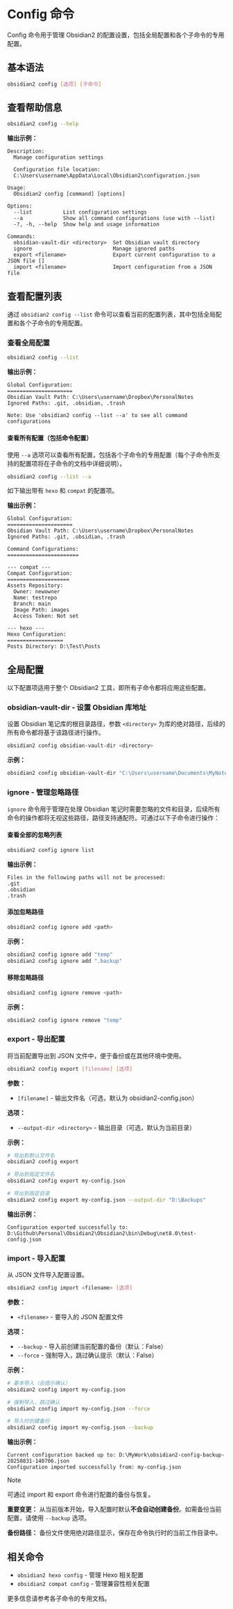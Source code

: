 # Config 命令

Config 命令用于管理 Obsidian2 的配置设置，包括全局配置和各个子命令的专用配置。

## 基本语法

```bash
obsidian2 config [选项] [子命令]
```

## 查看帮助信息

```bash
obsidian2 config --help
```

**输出示例：**
```
Description:
  Manage configuration settings

  Configuration file location:
  C:\Users\username\AppData\Local\Obsidian2\configuration.json

Usage:
  Obsidian2 config [command] [options]

Options:
  --list          List configuration settings
  --a             Show all command configurations (use with --list)
  -?, -h, --help  Show help and usage information

Commands:
  obsidian-vault-dir <directory>  Set Obsidian vault directory
  ignore                          Manage ignored paths
  export <filename>               Export current configuration to a JSON file []
  import <filename>               Import configuration from a JSON file
```

## 查看配置列表

通过 `obsidian2 config --list` 命令可以查看当前的配置列表，其中包括全局配置和各个子命令的专用配置。

### 查看全局配置

```bash
obsidian2 config --list
```

**输出示例：**
```
Global Configuration:
=====================
Obsidian Vault Path: C:\Users\username\Dropbox\PersonalNotes
Ignored Paths: .git, .obsidian, .trash

Note: Use 'obsidian2 config --list --a' to see all command configurations
```

#### 查看所有配置（包括命令配置）

使用 `--a` 选项可以查看所有配置，包括各个子命令的专用配置（每个子命令所支持的配置项将在子命令的文档中详细说明）。

```bash
obsidian2 config --list --a
```

如下输出带有 `hexo` 和 `compat` 的配置项。

**输出示例：**
```
Global Configuration:
=====================
Obsidian Vault Path: C:\Users\username\Dropbox\PersonalNotes
Ignored Paths: .git, .obsidian, .trash

Command Configurations:
=======================

--- compat ---
Compat Configuration:
====================
Assets Repository:
  Owner: newowner
  Name: testrepo
  Branch: main
  Image Path: images
  Access Token: Not set

--- hexo ---
Hexo Configuration:
==================
Posts Directory: D:\Test\Posts
```

## 全局配置

以下配置项适用于整个 Obsidian2 工具，即所有子命令都将应用这些配置。

### obsidian-vault-dir - 设置 Obsidian 库地址

设置 Obsidian 笔记库的根目录路径，参数 `<directory>` 为库的绝对路径，后续的所有命令都将基于该路径进行操作。

```bash
obsidian2 config obsidian-vault-dir <directory>
```

**示例：**
```bash
obsidian2 config obsidian-vault-dir "C:\Users\username\Documents\MyNotes"
```

### ignore - 管理忽略路径

`ignore` 命令用于管理在处理 Obsidian 笔记时需要忽略的文件和目录，后续所有命令的操作都将无视这些路径，路径支持通配符。可通过以下子命令进行操作：

#### 查看全部的忽略列表

```bash
obsidian2 config ignore list
```

**输出示例：**
```
Files in the following paths will not be processed:
.git
.obsidian
.trash
```

#### 添加忽略路径

```bash
obsidian2 config ignore add <path>
```

**示例：**
```bash
obsidian2 config ignore add "temp"
obsidian2 config ignore add ".backup"
```

#### 移除忽略路径

```bash
obsidian2 config ignore remove <path>
```

**示例：**
```bash
obsidian2 config ignore remove "temp"
```

### export - 导出配置

将当前配置导出到 JSON 文件中，便于备份或在其他环境中使用。

```bash
obsidian2 config export [filename] [选项]
```

**参数：**
- `[filename]` - 输出文件名（可选，默认为 obsidian2-config.json）

**选项：**
- `--output-dir <directory>` - 输出目录（可选，默认为当前目录）

**示例：**
```bash
# 导出到默认文件名
obsidian2 config export

# 导出到指定文件名
obsidian2 config export my-config.json

# 导出到指定目录
obsidian2 config export my-config.json --output-dir "D:\Backups"
```

**输出示例：**
```
Configuration exported successfully to: D:\Github\Personal\Obsidian2\Obsidian2\bin\Debug\net8.0\test-config.json
```

### import - 导入配置

从 JSON 文件导入配置设置。

```bash
obsidian2 config import <filename> [选项]
```

**参数：**
- `<filename>` - 要导入的 JSON 配置文件

**选项：**
- `--backup` - 导入前创建当前配置的备份（默认：False）
- `--force` - 强制导入，跳过确认提示（默认：False）

**示例：**
```bash
# 基本导入（会提示确认）
obsidian2 config import my-config.json

# 强制导入，跳过确认
obsidian2 config import my-config.json --force

# 导入时创建备份
obsidian2 config import my-config.json --backup
```

**输出示例：**
```
Current configuration backed up to: D:\MyWork\obsidian2-config-backup-20250831-140706.json
Configuration imported successfully from: my-config.json
```

> [!note]
>
> 可通过 import 和 export 命令进行配置的备份与恢复。
> 
> **重要变更：** 从当前版本开始，导入配置时默认**不会自动创建备份**。如需备份当前配置，请使用 `--backup` 选项。
> 
> **备份路径：** 备份文件使用绝对路径显示，保存在命令执行时的当前工作目录中。

## 相关命令

- `obsidian2 hexo config` - 管理 Hexo 相关配置
- `obsidian2 compat config` - 管理兼容性相关配置

更多信息请参考各子命令的专用文档。

